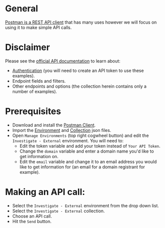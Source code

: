 # General
[Postman is a REST API client](https://www.getpostman.com/) that has many uses however we will focus on using it to make simple API calls.

# Disclaimer
Please see the [official API documentation](https://docs.umbrella.com/investigate-api/docs/introduction-to-cisco-investigate) to learn about:
* [Authentication](https://docs.umbrella.com/investigate-api/docs/about-the-api-authentication) (you will need to create an API token to use these examples).
* Endpoint fields and filters.
* Other endpoints and options (the collection herein contains only a number of examples).

# Prerequisites
* Download and install the [Postman Client](https://www.getpostman.com/apps).
* Import the [Environment](https://github.com/CiscoDevNet/cloud-security/blob/master/Umbrella/PostmanExamples/InvestigateAPI/Investigate%20-%20External.postman_environment.json) and [Collection](https://github.com/CiscoDevNet/cloud-security/blob/master/Umbrella/PostmanExamples/InvestigateAPI/Investigate%20-%20EXTERNAL.postman_collection.json) json files.
* Open `Manage Environments` (top right cogwheel button) and edit the `Investigate - External` environment. You will need to:
  * Edit the token variable and add your token instead of `Your API Token`.
  * Change the `domain` variable and enter a domain name you'd like to get information on.
  * Edit the `email` variable and change it to an email address you would like to get information for (an email for a domain registrant for example).

# Making an API call:
* Select the `Investigate - External` environment from the drop down list.
* Select the `Investigate - External` collection.
* Choose an API call.
* Hit the `Send` button.
